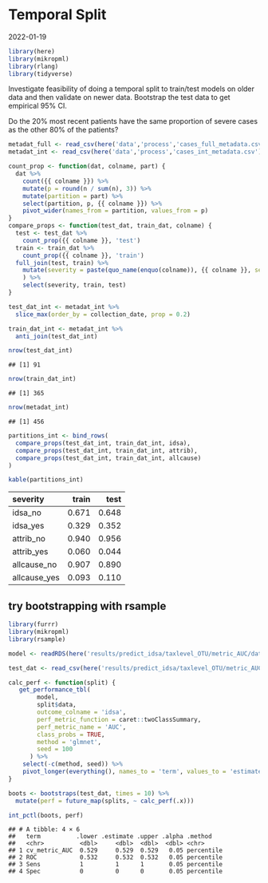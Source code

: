 Temporal Split
================
2022-01-19

``` r
library(here)
library(mikropml)
library(rlang)
library(tidyverse)
```

Investigate feasibility of doing a temporal split to train/test models
on older data and then validate on newer data. Bootstrap the test data
to get empirical 95% CI.

Do the 20% most recent patients have the same proportion of severe cases
as the other 80% of the patients?

``` r
metadat_full <- read_csv(here('data','process','cases_full_metadata.csv'))
metadat_int <- read_csv(here('data','process','cases_int_metadata.csv'))
```

``` r
count_prop <- function(dat, colname, part) {
  dat %>% 
    count({{ colname }}) %>% 
    mutate(p = round(n / sum(n), 3)) %>% 
    mutate(partition = part) %>% 
    select(partition, p, {{ colname }}) %>% 
    pivot_wider(names_from = partition, values_from = p)
}
compare_props <- function(test_dat, train_dat, colname) {
  test <- test_dat %>% 
    count_prop({{ colname }}, 'test')
  train <- train_dat %>% 
    count_prop({{ colname }}, 'train')
  full_join(test, train) %>% 
    mutate(severity = paste(quo_name(enquo(colname)), {{ colname }}, sep = "_")
    ) %>% 
    select(severity, train, test)
}
```

``` r
test_dat_int <- metadat_int %>% 
  slice_max(order_by = collection_date, prop = 0.2)

train_dat_int <- metadat_int %>% 
  anti_join(test_dat_int)

nrow(test_dat_int)
```

    ## [1] 91

``` r
nrow(train_dat_int)
```

    ## [1] 365

``` r
nrow(metadat_int)
```

    ## [1] 456

``` r
partitions_int <- bind_rows(
  compare_props(test_dat_int, train_dat_int, idsa),
  compare_props(test_dat_int, train_dat_int, attrib),
  compare_props(test_dat_int, train_dat_int, allcause)
) 

kable(partitions_int)
```

| severity     | train |  test |
|:-------------|------:|------:|
| idsa_no      | 0.671 | 0.648 |
| idsa_yes     | 0.329 | 0.352 |
| attrib_no    | 0.940 | 0.956 |
| attrib_yes   | 0.060 | 0.044 |
| allcause_no  | 0.907 | 0.890 |
| allcause_yes | 0.093 | 0.110 |

## try bootstrapping with rsample

``` r
library(furrr)
library(mikropml)
library(rsample)

model <- readRDS(here('results/predict_idsa/taxlevel_OTU/metric_AUC/dataset_int/trainfrac_0.8/temporal-split/glmnet_100_model.Rds'))

test_dat <- read_csv(here('results/predict_idsa/taxlevel_OTU/metric_AUC/dataset_int/trainfrac_0.8/temporal-split/glmnet_100_test-data.csv'))

calc_perf <- function(split) {
   get_performance_tbl(
        model,
        split$data,
        outcome_colname = 'idsa',
        perf_metric_function = caret::twoClassSummary,
        perf_metric_name = 'AUC',
        class_probs = TRUE,
        method = 'glmnet',
        seed = 100
      ) %>% 
    select(-c(method, seed)) %>% 
    pivot_longer(everything(), names_to = 'term', values_to = 'estimate')
}

boots <- bootstraps(test_dat, times = 10) %>% 
  mutate(perf = future_map(splits, ~ calc_perf(.x)))

int_pctl(boots, perf)
```

    ## # A tibble: 4 × 6
    ##   term          .lower .estimate .upper .alpha .method   
    ##   <chr>          <dbl>     <dbl>  <dbl>  <dbl> <chr>     
    ## 1 cv_metric_AUC  0.529     0.529  0.529   0.05 percentile
    ## 2 ROC            0.532     0.532  0.532   0.05 percentile
    ## 3 Sens           1         1      1       0.05 percentile
    ## 4 Spec           0         0      0       0.05 percentile
